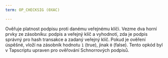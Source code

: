 ```yaml
---
term: OP_CHECKSIG (0XAC)

---
```

Ověřuje platnost podpisu proti danému veřejnému klíči. Vezme dva horní prvky ze zásobníku: podpis a veřejný klíč a vyhodnotí, zda je podpis správný pro hash transakce a zadaný veřejný klíč. Pokud je ověření úspěšné, vloží na zásobník hodnotu `1` (true), jinak `0` (false). Tento opkód byl v Tapscriptu upraven pro ověřování Schnorrových podpisů.